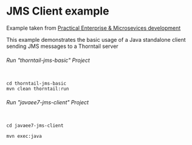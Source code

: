JMS Client example
=====================================

Example taken from [Practical Enterprise & Microsevices development](http://www.itbuzzpress.com/ebooks/java-ee-7-development-on-wildfly.html)

This example demonstrates the basic usage of a Java standalone client sending JMS messages to a Thorntail server

###### Run "thorntail-jms-basic" Project
```shell

cd thorntail-jms-basic
mvn clean thorntail:run
```
###### Run "javaee7-jms-client" Project
```shell

cd javaee7-jms-client

mvn exec:java
```
 

